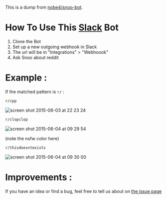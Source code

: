 This is a dump from [nobe4/snoo-bot](https://api.blockspring.com/nobe4/snoo-bot).

# How To Use This [Slack](https://slack.com/) Bot

1. Clone the Bot
2. Set up a new outgoing webhook in Slack
3. The url will be in "Integrations" > "Webhoook"
4. Ask Snoo about reddit

# Example : 
If the matched pattern is `r/` :

`r/cpp`

![screen shot 2015-06-03 at 22 23 24](https://cloud.githubusercontent.com/assets/2452791/7978657/0efdeee4-0a98-11e5-93b7-fb1f5069ffd9.png)

`r/clopclop`

![screen shot 2015-06-04 at 09 29 54](https://cloud.githubusercontent.com/assets/2452791/7979062/42ee625c-0a9c-11e5-9d16-5cfa507318bd.png)

(note the nsfw color here)

`r/thisdoesntexists`

![screen shot 2015-06-04 at 09 30 00](https://cloud.githubusercontent.com/assets/2452791/7979064/462479d4-0a9c-11e5-9e26-1b29ff413327.png)

# Improvements :
If you have an idea or find a bug, feel free to tell us about on [the issue page](https://github.com/nobe4/SnooBot/issues)
